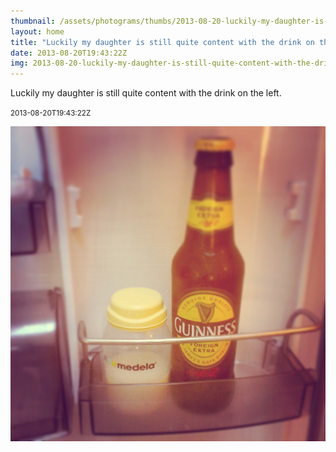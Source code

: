 ```yaml
---
thumbnail: /assets/photograms/thumbs/2013-08-20-luckily-my-daughter-is-still-quite-content-with-the-drink-on-the-left-.jpg
layout: home
title: "Luckily my daughter is still quite content with the drink on the left."
date: 2013-08-20T19:43:22Z
img: 2013-08-20-luckily-my-daughter-is-still-quite-content-with-the-drink-on-the-left-.jpg
---
```


Luckily my daughter is still quite content with the drink on the left.

<small>2013-08-20T19:43:22Z</small>

![Luckily my daughter is still quite content with the drink on the left.](2013-08-20-luckily-my-daughter-is-still-quite-content-with-the-drink-on-the-left-.jpg)
